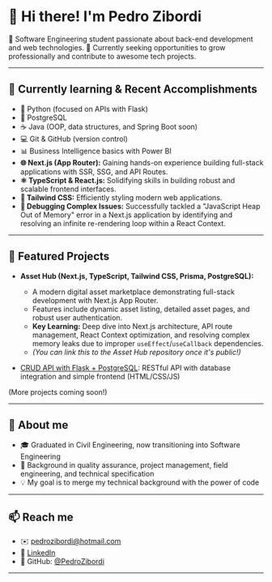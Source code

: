 # 👋 Hi there! I'm Pedro Zibordi

🎯 Software Engineering student passionate about back-end development and web technologies.
🚀 Currently seeking opportunities to grow professionally and contribute to awesome tech projects.

---

## 🧠 Currently learning & Recent Accomplishments

- 🐍 Python (focused on APIs with Flask)
- 🐘 PostgreSQL
- ☕ Java (OOP, data structures, and Spring Boot soon)
- 💻 Git & GitHub (version control)
- 📊 Business Intelligence basics with Power BI
- **🌐 Next.js (App Router):** Gaining hands-on experience building full-stack applications with SSR, SSG, and API Routes.
- **⚛️ TypeScript & React.js:** Solidifying skills in building robust and scalable frontend interfaces.
- **🎨 Tailwind CSS:** Efficiently styling modern web applications.
- **🐛 Debugging Complex Issues:** Successfully tackled a "JavaScript Heap Out of Memory" error in a Next.js application by identifying and resolving an infinite re-rendering loop within a React Context.

---

## 📁 Featured Projects

- **Asset Hub (Next.js, TypeScript, Tailwind CSS, Prisma, PostgreSQL):**
    * A modern digital asset marketplace demonstrating full-stack development with Next.js App Router.
    * Features include dynamic asset listing, detailed asset pages, and robust user authentication.
    * **Key Learning:** Deep dive into Next.js architecture, API route management, React Context optimization, and resolving complex memory leaks due to improper `useEffect`/`useCallback` dependencies.
    * *(You can link this to the Asset Hub repository once it's public!)*

- [CRUD API with Flask + PostgreSQL](https://github.com/PedroZibordi/flask-crud-api): RESTful API with database integration and simple frontend (HTML/CSS/JS)

(More projects coming soon!)

---

## 💬 About me

- 🎓 Graduated in Civil Engineering, now transitioning into Software Engineering
- 🧪 Background in quality assurance, project management, field engineering, and technical specification
- 💡 My goal is to merge my technical background with the power of code

---

## 📫 Reach me

- ✉️ pedrozibordi@hotmail.com
- 💼 [LinkedIn](https://www.linkedin.com/in/pedrozibordi)
- 🧠 GitHub: [@PedroZibordi](https://github.com/PedroZibordi)

---

